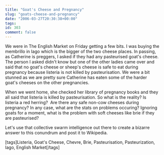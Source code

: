 ```yaml
---
title: "Goat's Cheese and Pregnancy"
slug: "goats-cheese-and-pregnancy"
date: "2006-03-27T20:30:38+00:00"
tags:
id: 303
comment: false
---
```


We were in The English Market on Friday getting a few bits. I was buying the membrillo in Iago which is the bigger of the two cheese places. In passing, as Catherine is preggers, I asked if they had any pasteurised goat's cheese. The person I asked didn't know but one of the other ladies came over and said that no goat's cheese or sheep's cheese is safe to eat during pregnancy because listeria is not killed by pasteurisation. We were a bit stunned as we are pretty sure Catherine has eaten some of the harder goat's cheeses on the other pregnancies.

When we went home, she checked her library of pregnancy books and they all said that listeria is killed by pasteurisation. So what is the reality? Is listeria a red herring?  Are there any safe non-cow cheeses during pregnancy? In any case, what are the stats on problems occuring? Ignoring goats for a moment, what is the problem with soft cheeses like brie if they are pasteurised?

Let's use that collective swarm intelligence out there to create a bizarre answer to this conundrum and post it to Wikipedia.

[tags]Listeria, Goat's Cheese, Chevre, Brie, Pasteurisation, Pasteurization, Iago, English Market[/tags]
